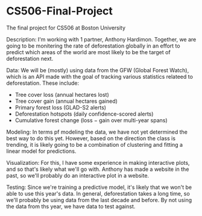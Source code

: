 # CS506-Final-Project
The final project for CS506 at Boston University


Description:
  I'm working with 1 partner, Anthony Hardimon. Together, we are going to be monitering the rate of deforestation globally in an effort to predict which areas of the world are most likely to be the target of deforestation next.

Data:
  We will be (mostly) using data from the GFW (Global Forest Watch), which is an API made with the goal of tracking various statistics relateed to deforestation. These include:
  - Tree cover loss (annual hectares lost)
  - Tree cover gain (annual hectares gained)
  - Primary forest loss (GLAD-S2 alerts)
  - Deforestation hotspots (daily confidence-scored alerts)
  - Cumulative forest change (loss − gain over multi-year spans)

Modeling:
  In terms pf modeling the data, we have not yet determined the best way to do this yet. However, based on the direction the class is trending, it is likely going to be a combination of clustering and fitting a linear model for predictions.

Visualization: 
  For this, I have some experience in making interactive plots, and so that's likely what we'll go with. Anthony has made a website in the past, so we'll probably do an interactive plot in a website.

Testing:
  Since we're training a predictive model, it's likely that we won't be able to use this year's data. In general, deforestation takes a long time, so we'll probably be using data from the last decade and before. By not using the data from ths year, we have data to test against.




  
